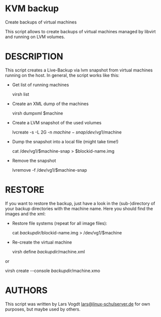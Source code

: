 # KVM backup
Create backups of virtual machines

This script allows to create backups of virtual machines managed by libvirt and running on LVM volumes.

# DESCRIPTION
This script creates a Live-Backup via lvm snapshot from virtual machines running on the host.
In general, the script works like this:

* Get list of running machines

  virsh list

* Create an XML dump of the machines

  virsh dumpxml $machine

* Create a LVM snapshot of the used volumes

  lvcreate -s -L 2G -n $machine-snap /dev/vg1/$machine

* Dump the snapshot into a local file (might take time!)

  cat /dev/vg1/$machine-snap > $blockid-name.img

* Remove the snapshot

  lvremove -f /dev/vg1/$machine-snap

# RESTORE
If you want to restore the backup, just have a look in the (sub-)directory of your backup directories with the machine name. Here you should find the images and the xml:
* Restore file systems (repeat for all image files):

  cat $backupdir/$blockid-name.img > /dev/vg1/$machine

* Re-create the virtual machine

  virsh define $backupdir/$machine.xml

or

  virsh create --console $backupdir/$machine.xmo
  
# AUTHORS
This script was written by Lars Vogdt <lars@linux-schulserver.de> for own purposes, but maybe used by others.

